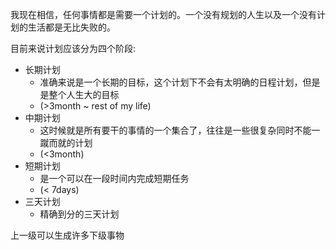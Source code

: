 我现在相信，任何事情都是需要一个计划的。一个没有规划的人生以及一个没有计划的生活都是无比失败的。

目前来说计划应该分为四个阶段:
- 长期计划
  - 准确来说是一个长期的目标，这个计划下不会有太明确的日程计划，但是是整个人生大的目标
  - (>3month ~ rest of my life)
- 中期计划
  - 这时候就是所有要干的事情的一个集合了，往往是一些很复杂同时不能一蹴而就的计划
  - (<3month)
- 短期计划
  - 是一个可以在一段时间内完成短期任务
  - (< 7days)
- 三天计划
  - 精确到分的三天计划

上一级可以生成许多下级事物